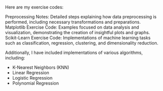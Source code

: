 Here are my exercise codes:

Preprocessing Notes: Detailed steps explaining how data preprocessing is performed, including necessary transformations and preparations.
Matplotlib Exercise Code: Examples focused on data analysis and visualization, demonstrating the creation of insightful plots and graphs.
Scikit-Learn Exercise Code: Implementations of machine learning tasks such as classification, regression, clustering, and dimensionality reduction.

Additionally, I have included implementations of various algorithms, including:
- K-Nearest Neighbors (KNN)
- Linear Regression
- Logistic Regression
- Polynomial Regression
